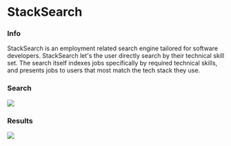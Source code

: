 # StackSearch


<h3>Info</h3>
StackSearch is an employment related search engine tailored for software developers. StackSearch let's the user directly search by their technical skill set. The search itself indexes jobs specifically by required technical skills, and presents jobs to users that most match the tech stack they use.

<h3>Search</h3>
<img src="https://i.imgur.com/07ZQydZ.png">
<h3>Results</h3>
<img src="https://i.imgur.com/jGjDX8o.png">